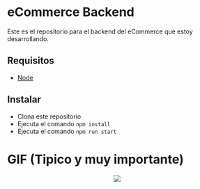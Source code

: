# eCommerce Backend

Este es el repositorio para el backend del eCommerce que estoy desarrollando.

## Requisitos

- [Node](https://nodejs.org/es/)

## Instalar

- Clona este repositorio
- Ejecuta el comando `npm install`
- Ejecuta el comando `npm run start`

# GIF (Tipico y muy importante)

<div align="center">
    <img align="center" src="https://media.tenor.com/images/13b9d1f7c31ec2c21660f3f380e436fa/tenor.gif">
</div>
